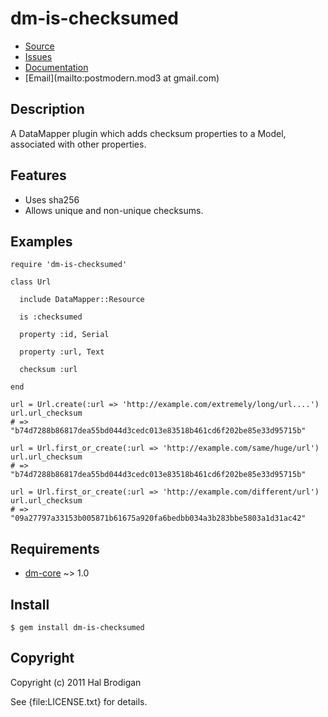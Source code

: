 # dm-is-checksumed

* [Source](http://github.com/postmodern/dm-is-checksumed)
* [Issues](http://github.com/postmodern/dm-is-checksumed/issues)
* [Documentation](http://rubydoc.info/gems/dm-is-checksumed/frames)
* [Email](mailto:postmodern.mod3 at gmail.com)

## Description

A DataMapper plugin which adds checksum properties to a Model, associated
with other properties.

## Features

* Uses sha256
* Allows unique and non-unique checksums.

## Examples

    require 'dm-is-checksumed'

    class Url

      include DataMapper::Resource

      is :checksumed

      property :id, Serial

      property :url, Text

      checksum :url

    end

    url = Url.create(:url => 'http://example.com/extremely/long/url....')
    url.url_checksum
    # => "b74d7288b86817dea55bd044d3cedc013e83518b461cd6f202be85e33d95715b"

    url = Url.first_or_create(:url => 'http://example.com/same/huge/url')
    url.url_checksum
    # => "b74d7288b86817dea55bd044d3cedc013e83518b461cd6f202be85e33d95715b"

    url = Url.first_or_create(:url => 'http://example.com/different/url')
    url.url_checksum
    # => "09a27797a33153b005871b61675a920fa6bedbb034a3b283bbe5803a1d31ac42"

## Requirements

* [dm-core](http://github.com/datamapper/dm-core) ~> 1.0

## Install

    $ gem install dm-is-checksumed

## Copyright

Copyright (c) 2011 Hal Brodigan

See {file:LICENSE.txt} for details.
